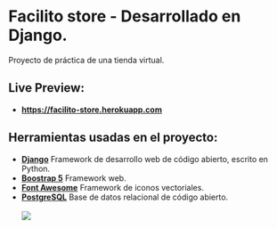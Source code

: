 # Facilito store - Desarrollado en Django.
Proyecto de práctica de una tienda virtual.
## Live Preview:
- **https://facilito-store.herokuapp.com**
## Herramientas usadas en el proyecto:
- **[Django](https://www.djangoproject.com/)**  Framework de desarrollo web de código abierto, escrito en Python.
- **[Boostrap 5](https://v5.getbootstrap.com/)**  Framework web.
- **[Font Awesome](https://fontawesome.com/icons?d=gallery)**  Framework de iconos vectoriales.
- **[PostgreSQL](https://www.postgresql.org/)** Base de datos relacional de código abierto. <br> <br>
![](https://repository-images.githubusercontent.com/309942683/5b7a2e80-1e6b-11eb-91aa-c78635e1fa76)
